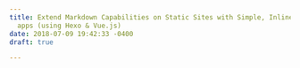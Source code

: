 ```yaml
---
title: Extend Markdown Capabilities on Static Sites with Simple, Inline JavaScript
  apps (using Hexo & Vue.js)
date: 2018-07-09 19:42:33 -0400
draft: true

---
```

